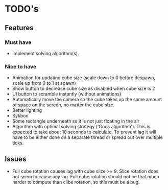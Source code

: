 # TODO's

## Features
### Must have
- Implement solving algorithm(s).

### Nice to have
- Animation for updating cube size (scale down to 0 before despawn, scale up from 0 to 1 at spawn)
- Show button to decrease cube size as disabled when cube size is 2
- UI button to scramble instantly (without animations)
- Automatically move the camera so the cube takes up the same amount of space on the screen, no matter the cube size.
- Better lighting
- Sykbox
- Some rectangle underneath so it is not just floating in the air
- Algorithm with optimal solving strategy ('Gods algorithm'). This is expected to take about 10 seconds to calculate. To prevent lag it will have to be either done on a separate thread or spread out over multiple ticks.

## Issues
- Full cube rotation causes lag with cube siize >= 9. Slice rotation does not seem to cause any lag. Full cube rotation should not be that much harder to compute than clibe rotation, so this must be a bug.
